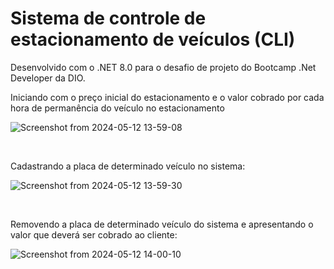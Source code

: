 # Sistema de controle de estacionamento de veículos (CLI)

Desenvolvido com o .NET 8.0 para o desafio de projeto do Bootcamp .Net Developer da DIO.

Iniciando com o preço inicial do estacionamento e o valor cobrado por cada hora de permanência do veículo no estacionamento

![Screenshot from 2024-05-12 13-59-08](https://github.com/luizmarinhojr/sistema-estacionamento-cli/assets/100722777/6d9cec4b-b763-48fe-9be0-196bf2c475b9)

<br>

Cadastrando a placa de determinado veículo no sistema:

![Screenshot from 2024-05-12 13-59-30](https://github.com/luizmarinhojr/sistema-estacionamento-cli/assets/100722777/3ab91b39-09cf-48f2-be7b-2fcaba8421f0)

<br>

Removendo a placa de determinado veículo do sistema e apresentando o valor que deverá ser cobrado ao cliente:

![Screenshot from 2024-05-12 14-00-10](https://github.com/luizmarinhojr/sistema-estacionamento-cli/assets/100722777/1e775b80-97fc-4939-b398-43397671e90d)
